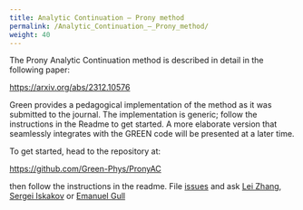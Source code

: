 ```yaml
---
title: Analytic Continuation – Prony method
permalink: /Analytic_Continuation_–_Prony_method/
weight: 40
---
```


The Prony Analytic Continuation method is described in detail in
the following paper:

https://arxiv.org/abs/2312.10576

Green provides a pedagogical implementation of the method as it was submitted to the journal. The implementation is generic; follow the instructions in the Readme to get started. A more elaborate version that seamlessly integrates with the GREEN code will be presented at a later time.

To get started, head to the repository at:

https://github.com/Green-Phys/PronyAC

then follow the instructions in the readme. File [issues](https://github.com/Green-Phys/PronyAC/issues) and ask [Lei Zhang](mailto:lzphy@umich.edu), [Sergei Iskakov](mailto:siskakov@umich.edu) or [Emanuel Gull](mailto:egull@umich.edu)
